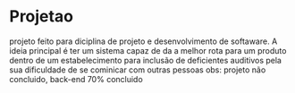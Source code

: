 # Projetao
projeto feito para diciplina de projeto e desenvolvimento de softaware.
A ideia principal é ter um sistema capaz de da a melhor rota para um produto dentro de um estabelecimento para inclusão de deficientes auditivos pela sua dificuldade de se cominicar com outras pessoas
obs: projeto não concluido, back-end 70% concluido
